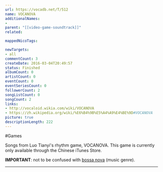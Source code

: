 ```yaml
---
url: https://vocadb.net/T/512
name: VOCANOVA
additionalNames: 
- 
parent: "[[video-game-soundtrack]]"
related:

mappedNicoTags:

newTargets:
- all
commentCount: 3
createDate: 2016-03-04T20:49:57
status: Finished
albumCount: 0
artistCount: 0
eventCount: 0
eventSeriesCount: 0
followerCount: 2
songListCount: 0
songCount: 2
links: 
- http://vocaloid.wikia.com/wiki/VOCANOVA
- https://zh.wikipedia.org/wiki/%E6%B4%9B%E5%A4%A9%E4%BE%9D#VOCANOVA
picture: true
descriptionLength: 222
---
```


#Games

Songs from Luo Tianyi's rhythm game, VOCANOVA. This game is currently only available through the Chinese iTunes Store.

__IMPORTANT__: not to be confused with [bossa nova](https://vocadb.net/T/46/bossa-nova) (music genre).

---

